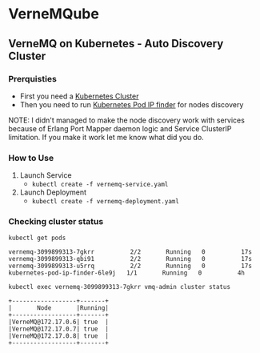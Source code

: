 # VerneMQube
## VerneMQ on Kubernetes - Auto Discovery Cluster

### Prerquisties

- First you need a [Kubernetes Cluster](http://kubernetes.io/gettingstarted/)
- Then you need to run [Kubernetes Pod IP finder](https://github.com/thesandlord/kubernetes-pod-ip-finder) for nodes discovery

NOTE: I didn't managed to make the node discovery work with services because of Erlang Port Mapper daemon logic and Service ClusterIP limitation. If you make it work let me know what did you do.

### How to Use

1. Launch Service
   - ```kubectl create -f vernemq-service.yaml```
1. Launch Deployment
   - ```kubectl create -f vernemq-deployment.yaml```

### Checking cluster status

```kubectl get pods```

```
vernemq-3099899313-7gkrr          2/2       Running   0          17s
vernemq-3099899313-qbi91          2/2       Running   0          17s
vernemq-3099899313-u5rrq          2/2       Running   0          17s
kubernetes-pod-ip-finder-6le9j   1/1       Running   0          4h
```

```kubectl exec vernemq-3099899313-7gkrr vmq-admin cluster status```

```
+------------------+-------+
|       Node       |Running|
+------------------+-------+
|VerneMQ@172.17.0.6| true  |
|VerneMQ@172.17.0.7| true  |
|VerneMQ@172.17.0.8| true  |
+------------------+-------+
```
